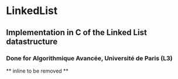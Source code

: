 # LinkedList

## Implementation in C of the Linked List datastructure

### Done for Algorithmique Avancée, Université de Paris (L3)


** inline to be removed **
